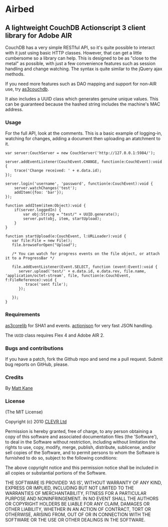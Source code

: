 # Airbed
## A lightweight CouchDB Actionscript 3 client library for Adobe AIR

CouchDB has a very simple RESTful API, so it's quite possible to interact with it just using basic HTTP classes. 
However, that can get a little cumbersome so a library can help. This is designed to be as "close to the metal" as possible, with just a few convenience features such as session handling and change watching. The syntax is quite similar to the jQuery ajax methods.

If you need more features such as DAO mapping and support for non-AIR use, try [as3couchdb](https://github.com/bustardcelly/as3couchdb).

It also includes a UUID class which generates genuine unique values. This can be guaranteed because the hashed string includes the machine's MAC address.

### Usage

For the full API, look at the comments. This is a basic example of logging-in, watching for changes, adding a document then uploading an atatchment to it.

    var server:CouchServer = new CouchServer('http://127.0.0.1:5984/');

    server.addEventListener(CouchEvent.CHANGE, function(e:CouchEvent):void {
        trace('Change received: ' + e.data.id);
    });
    
    server.login('username', 'password', function(e:CouchEvent):void {
        server.watchChanges('test');
        addItem({foo: 'bar'});
    });
    
    function addItem(item:Object):void {
        if(server.loggedIn) {
            var obj:String = "test/" + UUID.generate();
            server.put(obj, item, startUpload);
        }
    }

    function startUpload(e:CouchEvent, l:URLLoader):void {
       var file:File = new File();
       file.browseForOpen("Upload");
       
       /* You can watch for progress events on the file object, or attach it to a ProgressBar */
       
       file.addEventListener(Event.SELECT, function (event:Event):void {
          server.upload('test/' + e.data.id, e.data.rev, file.name, 'application/octet-stream', file, function(e:CouchEvent, f:FileReference):void {
             trace('sent file');
          });

       });
    }
 
### Requirements
[as3corelib](http://code.google.com/p/as3corelib/) for SHA1 and events. [actionjson](https://github.com/mherkender/actionjson) for very fast JSON handling.

The `UUID` class requires Flex 4 and Adobe AIR 2.

### Bugs and contributions
If you have a patch, fork the Github repo and send me a pull request. Submit bug reports on GitHub, please. 

### Credits

By [Matt Kane](https://github.com/ascorbic)

### License 

(The MIT License)

Copyright (c) 2010 [CLEVR Ltd](http://www.clevr.ltd.uk/)

Permission is hereby granted, free of charge, to any person obtaining
a copy of this software and associated documentation files (the
'Software'), to deal in the Software without restriction, including
without limitation the rights to use, copy, modify, merge, publish,
distribute, sublicense, and/or sell copies of the Software, and to
permit persons to whom the Software is furnished to do so, subject to
the following conditions:

The above copyright notice and this permission notice shall be
included in all copies or substantial portions of the Software.

THE SOFTWARE IS PROVIDED 'AS IS', WITHOUT WARRANTY OF ANY KIND,
EXPRESS OR IMPLIED, INCLUDING BUT NOT LIMITED TO THE WARRANTIES OF
MERCHANTABILITY, FITNESS FOR A PARTICULAR PURPOSE AND NONINFRINGEMENT.
IN NO EVENT SHALL THE AUTHORS OR COPYRIGHT HOLDERS BE LIABLE FOR ANY
CLAIM, DAMAGES OR OTHER LIABILITY, WHETHER IN AN ACTION OF CONTRACT,
TORT OR OTHERWISE, ARISING FROM, OUT OF OR IN CONNECTION WITH THE
SOFTWARE OR THE USE OR OTHER DEALINGS IN THE SOFTWARE.